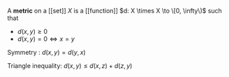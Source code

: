 A **metric** on a [[set]] $X$ is a [[function]] $d: X \times X \to \[0, \infty\)$ such that

* $d(x,y) \geq 0$
* $d(x, y) = 0 \iff x = y$

Symmetry
: $d(x,y) = d(y,x)$

Triangle inequality: $d(x,y) \leq d(x, z) + d(z,y)$